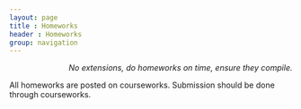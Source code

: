 ```yaml
---
layout: page
title : Homeworks
header : Homeworks
group: navigation
---
```


<p class="message" align="right">
<i>No extensions, do homeworks on time, ensure they compile.</i>
</p>

<style>
    .icon-spinner {
        color: #942a25;
    }

    .icon-ok {
        color: #336633;
    }

    li {
        line-height:26px;
    }

    .icon-bell-alt {
        color: #942a25;
    }

</style>
All homeworks are posted on courseworks.  Submission should be done through courseworks.

